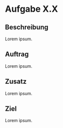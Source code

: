 # Aufgabe X.X

## Beschreibung
Lorem ipsum.

## Auftrag
Lorem ipsum.

## Zusatz
Lorem ipsum.

## Ziel
Lorem ipsum.
